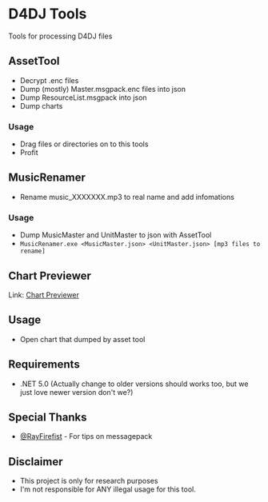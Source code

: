 # D4DJ Tools
Tools for processing D4DJ files
## AssetTool
- Decrypt .enc files
- Dump (mostly) Master.msgpack.enc files into json
- Dump ResourceList.msgpack into json
- Dump charts

### Usage
- Drag files or directories on to this tools
- Profit

## MusicRenamer
- Rename music_XXXXXXX.mp3 to real name and add infomations

### Usage
- Dump MusicMaster and UnitMaster to json with AssetTool
- ```MusicRenamer.exe <MusicMaster.json> <UnitMaster.json> [mp3 files to rename]```

## Chart Previewer
Link: [Chart Previewer](http://girlbands.party/d4dj/chart-previewer/)

## Usage
- Open chart that dumped by asset tool

## Requirements
- .NET 5.0 (Actually change to older versions should works too, but we just love newer version don't we?)

## Special Thanks
- [@RayFirefist](https://github.com/RayFirefist) - For tips on messagepack

## Disclaimer
- This project is only for research purposes 
- I'm not responsible for ANY illegal usage for this tool.
